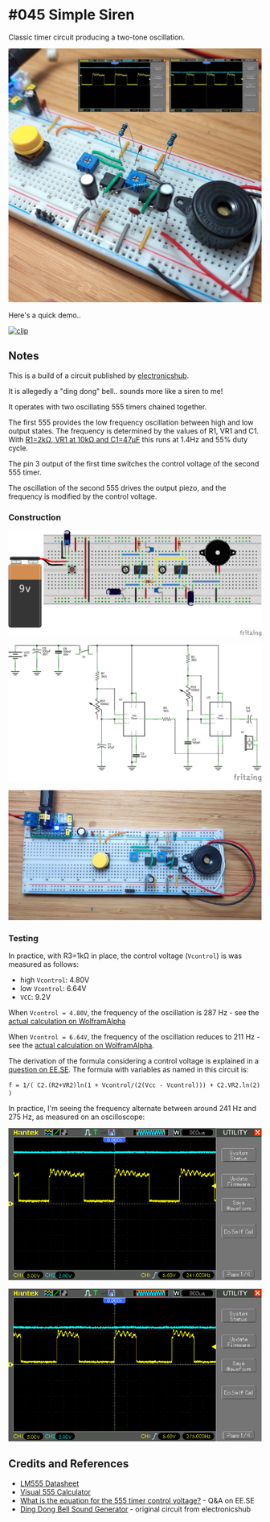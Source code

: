 # #045 Simple Siren

Classic timer circuit producing a two-tone oscillation.

![Build](./assets/SimpleSiren_build.jpg?raw=true)

Here's a quick demo..

[![clip](https://img.youtube.com/vi/kUD3gngyH8Y/0.jpg)](https://www.youtube.com/watch?v=kUD3gngyH8Y)

## Notes

This is a build of a circuit published by [electronicshub](https://www.electronicshub.org/ding-dong-sound-generator-circuit/).

It is allegedly a "ding dong" bell.. sounds more like a siren to me!

It operates with two oscillating 555 timers chained together.

The first 555 provides the low frequency oscillation between high and low output states. The frequency is determined by the values of R1, VR1 and C1.
With [R1=2kΩ, VR1 at 10kΩ and C1=47μF](https://visual555.tardate.com/?mode=astable&r1=2&r2=10&c=47) this runs at 1.4Hz and 55% duty cycle.

The pin 3 output of the first time switches the control voltage of the second 555 timer.

The oscillation of the second 555 drives the output piezo, and the frequency is modified by the control voltage.

### Construction

![Breadboard](./assets/SimpleSiren_bb.jpg?raw=true)

![Schematic](./assets/SimpleSiren_schematic.jpg?raw=true)

![bb_build](./assets/SimpleSiren_bb_build.jpg?raw=true)

### Testing

In practice, with R3=1kΩ in place, the control voltage (`Vcontrol`) is was measured as follows:

* high `Vcontrol`: 4.80V
* low `Vcontrol`: 6.64V
* `VCC`: 9.2V

When `Vcontrol = 4.80V`, the frequency of the oscillation is 287 Hz - see the [actual calculation on WolframAlpha](https://www.wolframalpha.com/input?i=f+%3D+1%2F%28+100*10%5E-9+*+%282000+%2B+30000%29ln%281+%2B+4.8%2F%282+*+%289.2+-+4.8%29%29%29+%2B+100*10%5E-9+*+30000+*+ln%282%29+%29)

When `Vcontrol = 6.64V`, the frequency of the oscillation reduces to 211 Hz - see the [actual calculation on WolframAlpha](https://www.wolframalpha.com/input?i=f+%3D+1%2F%28+100*10%5E-9+*+%282000+%2B+30000%29ln%281+%2B+6.64%2F%282+*+%289.2+-+6.64%29%29%29+%2B+100*10%5E-9+*+30000+*+ln%282%29+%29).

The derivation of the formula considering a control voltage is explained in a
[question on EE.SE](http://electronics.stackexchange.com/questions/101530/what-is-the-equation-for-the-555-timer-control-voltage).
The formula with variables as named in this circuit is:

    f = 1/( C2.(R2+VR2)ln(1 + Vcontrol/(2(Vcc - Vcontrol))) + C2.VR2.ln(2) )

In practice, I'm seeing the frequency alternate between around 241 Hz and 275 Hz, as measured on an oscilloscope:

![scope-lo](./assets/scope-lo.gif)

![scope-hi](./assets/scope-hi.gif)

## Credits and References

* [LM555 Datasheet](https://www.futurlec.com/Linear/LM555CN.shtml)
* [Visual 555 Calculator](https://visual555.tardate.com)
* [What is the equation for the 555 timer control voltage?](http://electronics.stackexchange.com/questions/101530/what-is-the-equation-for-the-555-timer-control-voltage) - Q&A on EE.SE
* [Ding Dong Bell Sound Generator](https://www.electronicshub.org/ding-dong-sound-generator-circuit/) - original circuit from electronicshub
